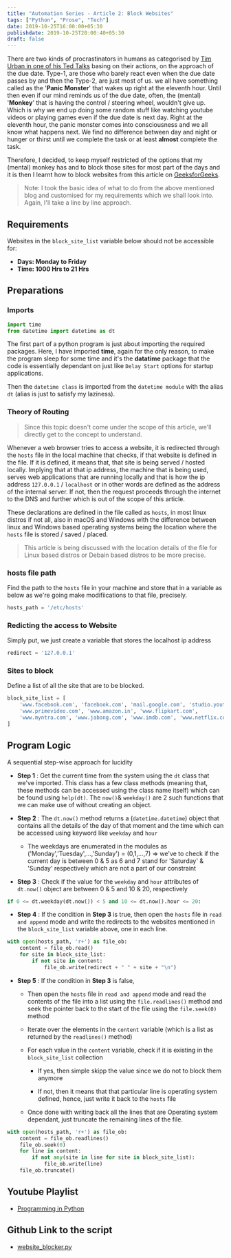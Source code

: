 ```yaml
---
title: "Automation Series - Article 2: Block Websites"
tags: ["Python", "Prose", "Tech"]
date: 2019-10-25T16:00:00+05:30
publishdate: 2019-10-25T20:00:40+05:30
draft: false
---
```


There are two kinds of procrastinators in humans as categorised by [Tim Urban in one of his Ted Talks](https://youtu.be/arj7oStGLkU) basing on their actions, on the approach of the due date. Type-1, are those who barely react even when the due date passes by and then the Type-2, are just most of us. we all have something called as the '**Panic Monster**' that wakes up right at the eleventh hour. Until then even if our mind reminds us of the due date, often, the (mental) '**Monkey**' that is having the control / steering wheel, wouldn't give up. Which is why we end up doing some random stuff like watching youtube videos or playing games even if the due date is next day. Right at the eleventh hour, the panic monster comes into consciousness and we all know what happens next. We find no difference between day and night or hunger or thirst until we complete the task or at least **almost** complete the task.

Therefore, I decided, to keep myself restricted of the options that my (mental) monkey has and to block those sites for most part of the days and it is then I learnt how to block websites from this article on [GeeksforGeeks](https://www.geeksforgeeks.org/website-blocker-using-python/).

> Note: I took the basic idea of what to do from the above mentioned blog and customised for my requirements which we shall look into. Again, I'll take a line by line approach.

<!-- \newpage

\tableofcontents

\newpage -->

## Requirements

Websites in the `block_site_list` variable below should not be accessible for:

- **Days: Monday to Friday**
- **Time: 1000 Hrs to 21 Hrs**

## Preparations

### Imports

```python
import time
from datetime import datetime as dt
```

The first part of a python program is just about importing the required packages. Here, I have imported **time**, again for the only reason, to make the program sleep for some time and it's the **datatime** package that the code is essentially dependant on just like `Delay Start` options for startup applications.

Then the `datetime class` is imported from the `datetime module` with the alias `dt` (alias is just to satisfy my laziness).

### Theory of Routing

> Since this topic doesn't come under the scope of this article, we'll directly get to the concept to understand.

Whenever a web browser tries to access a website, it is redirected through the `hosts` file in the local machine that checks, if that website is defined in the file. If it is defined, it means that, that site is being served / hosted locally. Implying that at that ip address, the machine that is being used, serves web applications that are running locally and that is how the ip address `127.0.0.1` / `localhost` or in other words are defined as the address of the internal server. If not, then the request proceeds through the internet to the DNS and further which is out of the scope of this article.

These declarations are defined in the file called as `hosts`, in most linux distros if not all, also in macOS and Windows with the difference between linux and Windows based operating systems being the location where the `hosts` file is stored / saved / placed.

> This article is being discussed with the location details of the file for Linux based distros or Debain based distros to be more precise.

### hosts file path

Find the path to the `hosts` file in your machine and store that in a variable as below as we're going make modifiications to that file, precisely.

```python
hosts_path = '/etc/hosts'
```

### Redicting the access to Website

Simply put, we just create a variable that stores the localhost ip address

```python
redirect = '127.0.0.1'
```

### Sites to block

Define a list of all the site that are to be blocked.

```python
block_site_list = [
    'www.facebook.com', 'facebook.com', 'mail.google.com', 'studio.youtube.com',
    'www.primevideo.com', 'www.amazon.in', 'www.flipkart.com',
    'www.myntra.com', 'www.jabong.com', 'www.imdb.com', 'www.netflix.com'
]
```

## Program Logic

A sequential step-wise approach for lucidity

- **Step 1** : Get the current time from the system using the `dt` class that we've imported. This class has a few class methods (meaning that, these methods can be accessed using the class name itself) which can be found using `help(dt)`. The `now()`& `weekday()` are 2 such functions that we can make use of without creating an object.

- **Step 2** : The `dt.now()` method returns a (`datetime.datetime`) object that contains all the details of the day of that moment and the time which can be accessed using keyword like `weekday` and `hour`

  - The weekdays are enumerated in the modules as ('Monday','Tuesday',...,'Sunday') = (0,1,...,7) => we've to check if the current day is between 0 & 5 as 6 and 7 stand for 'Saturday' & 'Sunday' respectively which are not a part of our constraint

- **Step 3** : Check if the value for the `weekday` and `hour` attributes of `dt.now()` object are between 0 & 5 and 10 & 20, respectively

```python
if 0 <= dt.weekday(dt.now()) < 5 and 10 <= dt.now().hour <= 20:
```

- **Step 4** : If the condition in **Step 3** is true, then open the `hosts` file in `read and append` mode and write the redirects to the websites mentioned in the `block_site_list` variable above, one in each line.

```python
with open(hosts_path, 'r+') as file_ob:
    content = file_ob.read()
    for site in block_site_list:
        if not site in content:
            file_ob.write(redirect + " " + site + "\n")
```

- **Step 5** : If the condition in **Step 3** is false,

  - Then open the `hosts` file in `read and append` mode and read the contents of the file into a list using the `file.readlines()` method and seek the pointer back to the start of the file using the `file.seek(0)` method

  - Iterate over the elements in the `content` variable (which is a list as returned by the `readlines()` method)

  - For each value in the `content` variable, check if it is existing in the `block_site_list` collection

    - If yes, then simple skipp the value since we do not to block them anymore

    - If not, then it means that that particular line is operating system defined, hence, just write it back to the `hosts` file

  - Once done with writing back all the lines that are Operating system dependant, just truncate the remaining lines of the file.

```python
with open(hosts_path, 'r+') as file_ob:
    content = file_ob.readlines()
    file_ob.seek(0)
    for line in content:
        if not any(site in line for site in block_site_list):
            file_ob.write(line)
    file_ob.truncate()
```

## Youtube Playlist

- [Programming in Python](https://www.youtube.com/playlist?list=PLA5TLVwPYW19RAGiGfmoeGq1CxbqyR8iQ)

## Github Link to the script

- [website_blocker.py](https://github.com/gauthamkolluru/PythonLabs/blob/master/Automation/website_blocker.py)

<!-- ---

## Author

[Sai Gautham Kolluru](https://gauthamsk.me) -->
